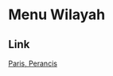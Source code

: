 # Menu Wilayah

## Link

[Paris, Perancis](https://github.com/gigit-pemilu/pemilu-2024-99-luar-negeri/tree/main/pilpres/hitung-suara/sub/99-luar-negeri/sub/88-paris-perancis/sub/01-paris-perancis)

